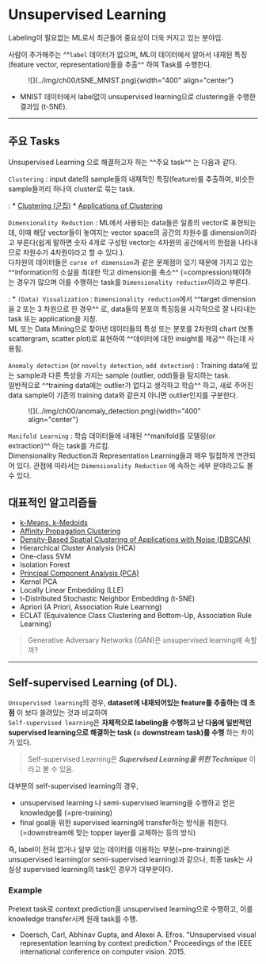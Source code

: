 # Unsupervised Learning

Labeling이 필요없는 ML로서 최근들어 중요성이 더욱 커지고 있는 분야임.

사람이 추가해주는 ^^`label` 데이터가 없으며, 
ML이 데이터에서 알아서 내재된 특징(feature vector, representation)들을 추출^^ 하여 Task를 수행한다.

<figure markdown>
![](../img/ch00/tSNE_MNIST.png){width="400" align="center"}
</figure>

* MNIST 데이터에서 label없이 unsupervised learning으로 clustering을 수행한 결과임 (t-SNE).

---

## 주요 Tasks

Unsupervised Learning 으로 해결하고자 하는 ^^주요 task^^ 는 다음과 같다.

`Clustering`
: input date의 sample들의 내재적인 특징(feature)를 추출하여, 비슷한 sample들끼리 하나의 cluster로 묶는 task.  

: * [Clustering (군집)](../ch07/clustering.md)
    * [Applications of Clustering](https://ds31x.blogspot.com/2023/08/ml-clustering.html) 


`Dimensionality Reduction`
: ML에서 사용되는 data들은 일종의 vector로 표현되는데, 이때 해당 vector들이 놓여지는 vector space의 공간의 차원수를 dimension이라고 부른다(쉽게 말하면 숫자 4개로 구성된 vector는 4차원의 공간에서의 한점을 나타내므로 차원수가 4차원이라고 할 수 있다.).  
다차원의 데이터들은 `curse of dimension`과 같은 문제점이 있기 때문에 가지고 있는 ^^information의 소실을 최대한 막고 dimension을 축소^^ (=compression)해야하는 경우가 많으며 이를 수행하는 task를 `Dimensionality reduction`이라고 부른다.

: * `(Data) Visualization` : `Dimensionality reduction`에서 ^^target dimension을 2 또는 3 차원으로 한 경우^^ 로, data들의 분포의 특징등을 시각적으로 잘 나타내는 task 또는 application을 지칭.  
ML 또는 Data Mining으로 찾아낸 데이터들의 특성 또는 분포를 2차원의 chart (보통 scattergram, scatter plot)로 표현하여 ^^데이터에 대한 insight를 제공^^ 하는데 사용됨.

`Anomaly detection` (or `novelty detection`, `odd detection`)
: Training data에 있는 sample과 다른 특성을 가지는 sample (outlier, odd)들을 탐지하는 task.  
일반적으로 ^^training data에는 outlier가 없다고 생각하고 학습^^ 하고, 새로 주어진 data sample이 기존의 training data와 같은지 아니면 outlier인지를 구분한다.

<figure markdown>
![](../img/ch00/anomaly_detection.png){width="400" align="center"}
</figure>

`Manifold Learning`
: 학습 데이터들에 내재된 ^^manifold를 모델링(or extraction)^^ 하는 task를 가르킴.  
Dimensionality Reduction과 Representation Learning들과 매우 밀접하게 연관되어 있다. 관점에 따라서는 `Dimensionality Reduction` 에 속하는 세부 분야라고도 볼 수 있다. 

## 대표적인 알고리즘들

* [k-Means, k-Medoids](https://dsaint31.me/mkdocs_site/ML/ch07/clustering/#k-means)
* [Affinity Propagation Clustering](https://dsaint31.me/mkdocs_site/ML/ch07/clustering/#affinity-propagation-clustering)
* [Density-Based Spatial Clustering of Applications with Noise (DBSCAN)](https://dsaint31.me/mkdocs_site/ML/ch07/clustering/#density-based-spatial-clustering-of-applications-with-noise-dbscan)
* Hierarchical Cluster Analysis (HCA)
* One-class SVM
* Isolation Forest
* [Principal Component Analysis (PCA)](../ch06/ml_pca.md)
* Kernel PCA
* Locally Linear Embedding (LLE)
* t-Distributed Stochastic Neighbor Embedding (t-SNE)
* Apriori (A Priori, Association Rule Learning)
* ECLAT (Equivalence Class Clustering and Bottom-Up, Association Rule Learning)

> Generative Adversary Networks (GAN)은 unsupervised learning에 속할까?

---

## Self-supervised Learning (of DL).

`Unsupervised learning`의 경우, **dataset에 내재되어있는 feature를 추출하는 데 초점** 이 보다 쏠려있는 것과 비교하여  
`Self-supervised learning`은 **자체적으로 labeling을 수행하고 난 다음에 일반적인 supervised learning으로 해결하는 task (= downstream task)를 수행** 하는 차이가 있다.

> Self-supervised Learning은 ***Supervised Learning을 위한 Technique*** 이라고 볼 수 있음.

대부분의 self-supervised learning의 경우, 

* unsupervised learning 나 semi-supervised learning을 수행하고 얻은 knowledge를 (=pre-training)
* final goal을 위한 supervised learning에 transfer하는 방식을 취한다. (=downstream에 맞는 topper layer를 교체하는 등의 방식)

즉, label이 전혀 없거나 일부 있는 데이터를 이용하는 부분(=pre-training)은 unsupervised learning(or semi-supervised learning)과 같으나, 최종 task는 사실상 supervised learning의 task인 경우가 대부분이다.

### Example

Pretext task로 context prediction을 unsupervised learning으로 수행하고, 이를 knowledge transfer시켜 원래 task를 수행.

* Doersch, Carl, Abhinav Gupta, and Alexei A. Efros. "Unsupervised visual representation learning by context prediction." Proceedings of the IEEE international conference on computer vision. 2015.
